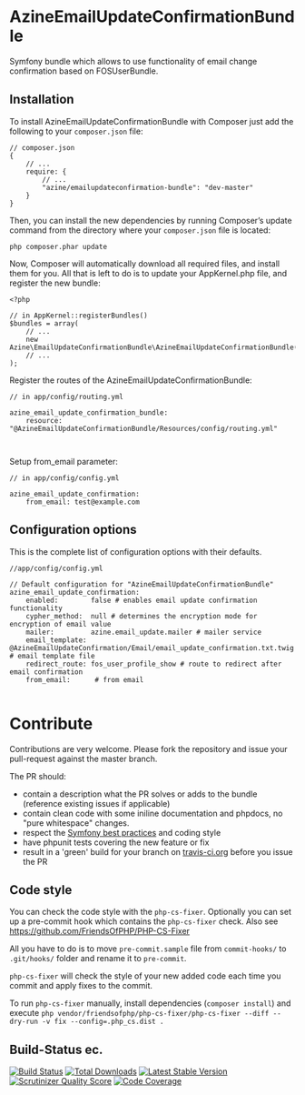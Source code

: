 AzineEmailUpdateConfirmationBundle
==================

Symfony bundle which allows to use functionality of email change confirmation based on FOSUserBundle. 



## Installation
To install AzineEmailUpdateConfirmationBundle with Composer just add the following to your `composer.json` file:

```
// composer.json
{
    // ...
    require: {
        // ...
        "azine/emailupdateconfirmation-bundle": "dev-master"
    }
}
```
Then, you can install the new dependencies by running Composer’s update command from 
the directory where your `composer.json` file is located:

```
php composer.phar update
```
Now, Composer will automatically download all required files, and install them for you. 
All that is left to do is to update your AppKernel.php file, and register the new bundle:

```
<?php

// in AppKernel::registerBundles()
$bundles = array(
    // ...
    new Azine\EmailUpdateConfirmationBundle\AzineEmailUpdateConfirmationBundle(),
    // ...
);
```

Register the routes of the AzineEmailUpdateConfirmationBundle:

```
// in app/config/routing.yml

azine_email_update_confirmation_bundle:
    resource: "@AzineEmailUpdateConfirmationBundle/Resources/config/routing.yml"
   
    
```
Setup from_email parameter:

```
// in app/config/config.yml

azine_email_update_confirmation:
    from_email: test@example.com
```
## Configuration options
This is the complete list of configuration options with their defaults.

```
//app/config/config.yml

// Default configuration for "AzineEmailUpdateConfirmationBundle"
azine_email_update_confirmation:
    enabled:        false # enables email update confirmation functionality
    cypher_method:  null # determines the encryption mode for encryption of email value
    mailer:         azine.email_update.mailer # mailer service
    email_template: @AzineEmailUpdateConfirmation/Email/email_update_confirmation.txt.twig # email template file
    redirect_route: fos_user_profile_show # route to redirect after email confirmation
    from_email:      # from email
    

```

# Contribute
Contributions are very welcome. Please fork the repository and issue your pull-request against the master branch.

The PR should:
- contain a description what the PR solves or adds to the bundle (reference existing issues if applicable)
- contain clean code with some iniline documentation and phpdocs, no "pure whitespace" changes.
- respect the [Symfony best practices](http://symfony.com/doc/current/bundles/best_practices.html) and coding style
- have phpunit tests covering the new feature or fix
- result in a 'green' build for your branch on [travis-ci.org](https://travis-ci.org/azine/AzineEmailUpdateConfirmationBundle/branches) before you issue the PR

## Code style
You can check the code style with the `php-cs-fixer`. Optionally you can set up a pre-commit hook which contains the `php-cs-fixer` check. Also see https://github.com/FriendsOfPHP/PHP-CS-Fixer

All you have to do is to move `pre-commit.sample` file from `commit-hooks/` to `.git/hooks/` folder and rename it to `pre-commit`.

`php-cs-fixer` will check the style of your new added code each time you commit and apply fixes to the commit.

To run `php-cs-fixer` manually, install dependencies (`composer install`) and execute `php vendor/friendsofphp/php-cs-fixer/php-cs-fixer --diff --dry-run -v fix --config=.php_cs.dist .`


## Build-Status ec.

[![Build Status](https://travis-ci.org/azine/AzineEmailUpdateConfirmationBundle.svg)](https://travis-ci.org/azine/AzineEmailUpdateConfirmationBundle)
[![Total Downloads](https://poser.pugx.org/azine/emailupdateconfirmation-bundle/downloads)](https://packagist.org/packages/azine/emailupdateconfirmation-bundle)
[![Latest Stable Version](https://poser.pugx.org/azine/emailupdateconfirmation-bundle/v/stable)](https://packagist.org/packages/azine/emailupdateconfirmation-bundle)
[![Scrutinizer Quality Score](https://scrutinizer-ci.com/g/azine/AzineEmailUpdateConfirmationBundle/badges/quality-score.png)](https://scrutinizer-ci.com/g/azine/AzineEmailUpdateConfirmationBundle/)
[![Code Coverage](https://scrutinizer-ci.com/g/azine/AzineEmailUpdateConfirmationBundle/badges/coverage.png)](https://scrutinizer-ci.com/g/azine/AzineEmailUpdateConfirmationBundle/)
